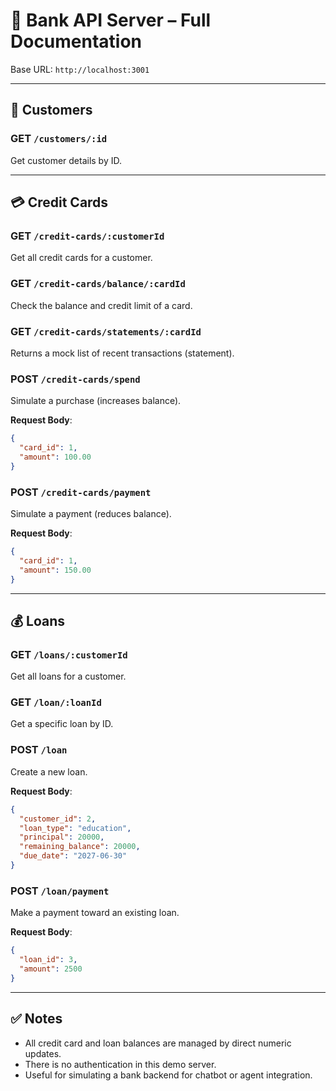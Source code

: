 
# 📘 Bank API Server – Full Documentation

Base URL: `http://localhost:3001`

---

## 👤 Customers

### GET `/customers/:id`
Get customer details by ID.

---

## 💳 Credit Cards

### GET `/credit-cards/:customerId`
Get all credit cards for a customer.

### GET `/credit-cards/balance/:cardId`
Check the balance and credit limit of a card.

### GET `/credit-cards/statements/:cardId`
Returns a mock list of recent transactions (statement).

### POST `/credit-cards/spend`
Simulate a purchase (increases balance).

**Request Body**:
```json
{
  "card_id": 1,
  "amount": 100.00
}
```

### POST `/credit-cards/payment`
Simulate a payment (reduces balance).

**Request Body**:
```json
{
  "card_id": 1,
  "amount": 150.00
}
```

---

## 💰 Loans

### GET `/loans/:customerId`
Get all loans for a customer.

### GET `/loan/:loanId`
Get a specific loan by ID.

### POST `/loan`
Create a new loan.

**Request Body**:
```json
{
  "customer_id": 2,
  "loan_type": "education",
  "principal": 20000,
  "remaining_balance": 20000,
  "due_date": "2027-06-30"
}
```

### POST `/loan/payment`
Make a payment toward an existing loan.

**Request Body**:
```json
{
  "loan_id": 3,
  "amount": 2500
}
```

---

## ✅ Notes

- All credit card and loan balances are managed by direct numeric updates.
- There is no authentication in this demo server.
- Useful for simulating a bank backend for chatbot or agent integration.
